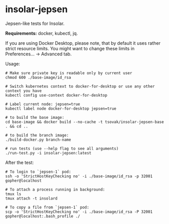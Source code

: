 # insolar-jepsen

Jepsen-like tests for Insolar.

**Requirements:** docker, kubectl, jq.

If you are using Docker Desktop, please note, that by default it uses rather strict resource limits. You might want to change these limits in Preferences... -> Advanced tab.

Usage:

```
# Make sure private key is readable only by current user
chmod 600 ./base-image/id_rsa

# Switch kubernetes context to docker-for-desktop or use any other context you have
kubectl config use-context docker-for-desktop

# Label current node: jepsen=true
kubectl label node docker-for-desktop jepsen=true

# to build the base image:
cd base-image && docker build --no-cache -t tsovak/insolar-jepsen-base . && cd ..

# to build the branch image:
./build-docker.py branch-name

# run tests (use --help flag to see all arguments)
./run-test.py -i insolar-jepsen:latest
```

After the test:

```
# To login to `jepsen-1` pod:
ssh -o 'StrictHostKeyChecking no' -i ./base-image/id_rsa -p 32001 gopher@localhost

# To attach a process running in background:
tmux ls
tmux attach -t insolard

# To copy a file from `jepsen-1` pod:
scp -o 'StrictHostKeyChecking no' -i ./base-image/id_rsa -P 32001 gopher@localhost:.bash_profile ./
```
